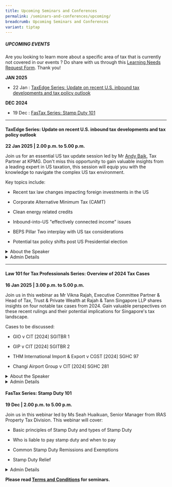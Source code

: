 ```yaml
---
title: Upcoming Seminars and Conferences
permalink: /seminars-and-conferences/upcoming/
breadcrumb: Upcoming Seminars and Conferences
variant: tiptap
---
```

<h5><strong>UPCOMING EVENTS</strong></h5>
<p>Are you looking to learn more about a specific area of tax that is currently
not covered in our events ? Do share with us through this <a href="https://form.gov.sg/5d2c51283703d80011e52615" rel="noopener noreferrer nofollow" target="_blank">Learning Needs Request Form</a>.
Thank you!</p>
<p><strong>JAN 2025</strong>
</p>
<ul data-tight="true" class="tight">
<li>
<p>22 Jan : <a href="#22jan-ta-id" rel="noopener noreferrer nofollow" target="_blank">TaxEdge Series: Update on recent U.S. inbound tax developments and tax policy outlook</a>
</p>
</li>
</ul>
<p><strong>DEC 2024</strong>
</p>
<ul data-tight="true" class="tight">
<li>
<p>19 Dec : <a href="#19dec-ta-id" rel="noopener noreferrer nofollow" target="_blank">FasTax Series: Stamp Duty 101</a>
</p>
</li>
</ul>
<hr>
<p></p>
<h4><strong>TaxEdge Series: Update on recent U.S. inbound tax developments and tax policy outlook</strong><br></h4>
<p><strong>22 Jan 2025 | 2.00 p.m. to 5.00 p.m.</strong>
</p>
<p>Join us for an essential US tax update session led by Mr <a href="https://www.linkedin.com/in/andy-baik-77084736/" rel="noopener noreferrer nofollow" target="_blank">Andy Baik</a>,
Tax Partner at KPMG. Don't miss this opportunity to gain valuable insights
from a leading expert in US taxation, this session will equip you with
the knowledge to navigate the complex US tax environment.</p>
<p>Key topics include:</p>
<ul data-tight="true" class="tight">
<li>
<p>Recent tax law changes impacting foreign investments in the US</p>
</li>
<li>
<p>Corporate Alternative Minimum Tax (CAMT)</p>
</li>
<li>
<p>Clean energy related credits</p>
</li>
<li>
<p>Inbound-into-US "effectively connected income" issues</p>
</li>
<li>
<p>BEPS Pillar Two interplay with US tax considerations</p>
</li>
<li>
<p>Potential tax policy shifts post US Presidential election</p>
</li>
</ul>
<div data-type="detailGroup" class="isomer-accordion-group isomer-accordion isomer-accordion-white">
<details class="isomer-details">
<summary>About the Speaker</summary>
<div data-type="detailsContent" class="isomer-details-content">
<p></p>
<div class="isomer-image-wrapper">
<img style="width: 100%" height="auto" width="100%" alt="" src="/images/andybaik.png">
</div>
<p>Andy is a principal in KPMG’s US member firm on a long term secondment
in Singapore. He currently serves as a tax partner/leader in KPMG Singapore’s
BEPS Centre of Excellence (CoE) and also as the lead partner of the US
tax desk group based in Singapore/Asia.&nbsp; Andy also co-leads KPMG’s
BEPS Pillar 2 Global Think Tank.&nbsp; Andy has advised various private
funds, sovereigns/pension funds, asset managers, family offices and MNCs
on BEPS Pillar 2 related technical tax, planning and implementation issues.</p>
<p>Andy has an all-around, cross border tax background with a focus on US,
Asian and international tax systems. His practice focuses on the asset
management sector and works closely with private equity, real estate and
sovereign/pension funds on all aspects of their tax matters, including
cross border structuring, tax controversy and policy issues. He regularly
advises fund and MNC clients on various tax matters relating to their investments
into Asia (e.g., treaty planning, financing and exit related structuring)
and Singapore/Asia based funds/MNCs on their inbound-into-US investments
(real estate, private equity, infrastructure, lending, LP interests, etc.).&nbsp;
He currently serves as the global lead tax partner to one of the world’s
largest sovereign funds and works closely with another on many of its strategic,
global tax matters.&nbsp;</p>
<p>Andy has primarily worked in the international tax area and has worked
in Washington DC, New York, San Francisco and various Asian locations during
his 25 plus year career. He has spent 13 plus years working in Singapore
and Korea -- serving in various roles including as the Asia Pacific region
international tax practice leader, tax managing partner of a Big 4 firm
in Korea, Asia-Pacific sovereign and pension fund tax leader, global tax
leader on several top global sovereign investment funds, US tax desk leader,
and Asia Pacific regional tax partner on many large US and European MNC
accounts. He has also worked as a senior tax partner at a global top 20
law firm.&nbsp;</p>
<div class="isomer-image-wrapper">
<img style="width: 100%" height="auto" width="100%" alt="" src="/images/andybaikbio.png">
</div>
</div>
</details>
</div>
<div data-type="detailGroup" class="isomer-accordion-group isomer-accordion isomer-accordion-white">
<details class="isomer-details">
<summary>Admin Details</summary>
<div data-type="detailsContent" class="isomer-details-content">
<ul data-tight="true" class="tight">
<li>
<p>This webinar will be conducted via Zoom</p>
</li>
<li>
<p>Date: 22 Jan 2025</p>
</li>
<li>
<p>Time: 2pm to 5pm</p>
</li>
<li>
<p>Fees: SGD 163.50 (incl. 9% GST)</p>
</li>
<li>
<p>Registration is on first-come-first served.</p>
</li>
<li>
<p><a href="https://form.gov.sg/67322dd1841c4c48cc9ee888" rel="noopener noreferrer nofollow" target="_blank">Registration Form</a>
</p>
</li>
</ul>
</div>
</details>
</div>
<hr>
<h4><strong>Law 101 for Tax Professionals Series: Overview of 2024 Tax Cases</strong></h4>
<p><strong>16 Jan 2025 | 3.00 p.m. to 5.00 p.m.</strong>
</p>
<p>Join us in this webinar as Mr Vikna Rajah, Executive Committee Partner
&amp; Head of Tax, Trust &amp; Private Wealth at Rajah &amp; Tann Singapore
LLP shares insights on four notable tax cases from 2024. Gain valuable
perspectives on these recent rulings and their potential implications for
Singapore's tax landscape.</p>
<p>Cases to be discussed:</p>
<ul data-tight="true" class="tight">
<li>
<p>GIO v CIT [2024] SGITBR 1</p>
</li>
<li>
<p>GIP v CIT [2024] SGITBR 2</p>
</li>
<li>
<p>THM International Import &amp; Export v CGST [2024] SGHC 97</p>
</li>
<li>
<p>Changi Airport Group v CIT [2024] SGHC 281</p>
</li>
</ul>
<div data-type="detailGroup" class="isomer-accordion-group isomer-accordion isomer-accordion-white">
<details class="isomer-details">
<summary>About the Speaker</summary>
<div data-type="detailsContent" class="isomer-details-content">
<p></p>
<div class="isomer-image-wrapper">
<img style="width: 100%" height="auto" width="100%" alt="" src="/images/vikna.png">
</div>
<p></p>
<p>Vikna Rajah, Partner at Rajah &amp; Tann Singapore LLP and member of its
Executive Management Committee, leads the firm’s tax practice. Recognised
as a “Leading Individual” in Tax since 2017 by Legal 500 APAC and Chambers,
he is lauded for his “deep technical expertise,” “acute commercial acumen,”
and ability to “make the impossible possible.” As a leading Tax lawyer,
his landmark win in the second-ever GST case before the Singapore High
Court was recognised as “Impact Case of the Year” by the International
Tax Review. He also successfully led the firm to win Singapore Tax Disputes
&amp; Litigation Firm of the Year.</p>
</div>
</details>
</div>
<div data-type="detailGroup" class="isomer-accordion-group isomer-accordion isomer-accordion-white">
<details class="isomer-details">
<summary>Admin Details</summary>
<div data-type="detailsContent" class="isomer-details-content">
<p></p>
</div>
</details>
</div>
<h4><strong>FasTax Series: Stamp Duty 101</strong><br></h4>
<p><strong>19 Dec | 2.00 p.m. to 5.00 p.m.</strong>
</p>
<p>Join us in this webinar led by Ms Seah Huaikuan, Senior Manager from IRAS
Property Tax Division. This webinar will cover:</p>
<ul data-tight="true" class="tight">
<li>
<p>Basic principles of Stamp Duty and types of Stamp Duty</p>
</li>
<li>
<p>Who is liable to pay stamp duty and when to pay</p>
</li>
<li>
<p>Common Stamp Duty Remissions and Exemptions</p>
</li>
<li>
<p>Stamp Duty Relief</p>
</li>
</ul>
<div data-type="detailGroup" class="isomer-accordion-group isomer-accordion isomer-accordion-white">
<details class="isomer-details">
<summary>Admin Details</summary>
<div data-type="detailsContent" class="isomer-details-content">
<ul data-tight="true" class="tight">
<li>
<p>This webinar will be conducted via Zoom</p>
</li>
<li>
<p>Date: 19 Dec 2024</p>
</li>
<li>
<p>Time: 2pm to 5pm</p>
</li>
<li>
<p>Fees: SGD 163.50 (incl. 9% GST)</p>
</li>
<li>
<p>Registration is on first-come-first served.</p>
</li>
<li>
<p><a href="https://form.gov.sg/6732304fe12c31199ab908d1" rel="noopener noreferrer nofollow" target="_blank">Registration Form</a>
</p>
</li>
</ul>
</div>
</details>
</div>
<p></p>
<p><strong>Please read <a href="https://production-iras-tax-academy.netlify.com/executive-tax-programmes/terms-and-conditions/" rel="noopener noreferrer nofollow" target="_blank">Terms and Conditions</a> for seminars.</strong>
</p>
